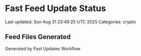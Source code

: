 # Fast Feed Update Status
Last updated: Sun Aug 31 23:49:25 UTC 2025
Categories: crypto

## Feed Files Generated

Generated by Fast Updates Workflow
